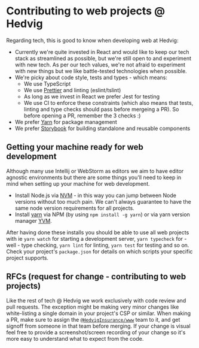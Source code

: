 # Contributing to web projects @ Hedvig

Regarding tech, this is good to know when developing web at Hedvig:

- Currently we're quite invested in React and would like to keep our tech stack as streamlined as possible, but
  we're still open to and experiment with new tech. As per our tech values, we're not afraid to
  experiment with new things but we like battle-tested technologies when possible.
- We're picky about code style, tests and types - which means:
  - We use TypeScript
  - We use [Prettier](https://www.npmjs.com/package/prettier) and linting (eslint/tslint)
  - As long as we invest in React we prefer Jest for testing
  - We use CI to enforce these constraints (which also means that tests, linting and type
    checks should pass before mergeing a PR). So before opening a PR, remember the 3 checks :)
- We prefer [Yarn](https://yarnpkg.com/) for package management
- We prefer [Storybook](https://storybook.js.org/) for building standalone and reusable components

## Getting your machine ready for web development

Although many use Intellij or WebStorm as editors we aim to have editor agnostic environments
but there are some things you'll need to keep in mind when setting up your machine for web development.

- Install Node.js via [NVM](https://github.com/nvm-sh/nvm#installing-and-updating) - in this way you can jump
  between Node versions without too much pain. We can't always guarantee to have the same node version requirements
  for all projects.
- Install [yarn](https://yarnpkg.com/) via NPM (by using `npm install -g yarn`) or via yarn version manager [YVM](https://yvm.js.org/docs/overview#installation).

After having done these installs you should be able to use all web projects with ie `yarn watch` for starting a development
server, `yarn typecheck` for - well - type checking, `yarn lint` for linting, `yarn test` for testing and so on.
Check your project's `package.json` for details on which scripts your specific project supports.

## RFCs (request for change - contributing to web projects)

Like the rest of tech @ Hedvig we work exclusively with code review and pull requests. The exception might be making very minor
changes like white-listing a single domain in your project's CSP or similar. When making a PR, make sure to assign the
[`@HedvigInsurance/www`](https://github.com/orgs/HedvigInsurance/teams/www) team to it, and get signoff from someone in
that team before merging. If your change is visual feel free to provide a screenshot/screen recording of your change
so it's more easy to understand what to expect from the code.
